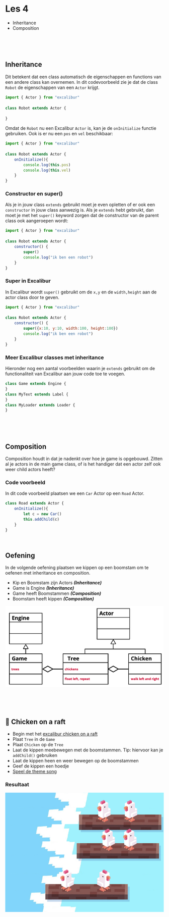 # Les 4 

- Inheritance
- Composition

<Br><Br><Br>

## Inheritance

Dit betekent dat een class automatisch de eigenschappen en functions van een andere class kan overnemen. In dit codevoorbeeld zie je dat de class `Robot` de eigenschappen van een `Actor` krijgt. 

```js
import { Actor } from "excalibur"

class Robot extends Actor {

}
```
Omdat de `Robot` nu een Excalibur `Actor` is, kan je de `onInitialize` functie gebruiken. Ook is er nu een `pos` en `vel` beschikbaar:
```js
import { Actor } from "excalibur"

class Robot extends Actor {
    onInitialize(){
        console.log(this.pos)
        console.log(this.vel)
    }
}
```
### Constructor en super()

Als je in jouw class `extends` gebruikt moet je even opletten of er ook een `constructor` in jouw class aanwezig is. Als je `extends` hebt gebruikt, dan moet je met het `super()` keyword zorgen dat de constructor van de parent class ook aangeroepen wordt:

```js
import { Actor } from "excalibur"

class Robot extends Actor {
    constructor() {
        super()
        console.log("ik ben een robot")
    }
}
```
### Super in Excalibur

In Excalibur wordt `super()` gebruikt om de `x,y` en de `width,height` aan de actor class door te geven.
```js
import { Actor } from "excalibur"

class Robot extends Actor {
    constructor() {
        super({x:10, y:10, width:100, height:100})
        console.log("ik ben een robot")
    }
}
```


### Meer Excalibur classes met inheritance

Hieronder nog een aantal voorbeelden waarin je `extends` gebruikt om de functionaliteit van Excalibur aan jouw code toe te voegen.

```js
class Game extends Engine {
}
class MyText extends Label {
}
class MyLoader extends Loader {
}
```

<Br><Br><Br>

## Composition 

Composition houdt in dat je nadenkt over hoe je game is opgebouwd. Zitten al je actors in de main game class, of is het handiger dat een actor zelf ook weer child actors heeft? 

### Code voorbeeld

In dit code voorbeeld plaatsen we een `Car` Actor op een `Road` Actor.

```js
class Road extends Actor {
    onInitialize(){
        let c = new Car()
        this.addChild(c)
    }
}
```
<br>

## Oefening

In de volgende oefening plaatsen we kippen op een boomstam om te oefenen met inheritance en composition. 

- Kip en Boomstam zijn Actors ***(Inheritance)***
- Game is Engine ***(Inheritance)***
- Game heeft Boomstammen ***(Composition)***
- Boomstam heeft kippen ***(Composition)***

![composition](../images/les6b.png)

<br><br><br>

## 🐔 Chicken on a raft

- Begin met het [excalibur chicken on a raft](https://github.com/HR-CMGT/prg4-chicken-on-a-raft)
- Plaat `Tree` in de `Game`
- Plaat `Chicken` op de `Tree`
- Laat de kippen meebewegen met de boomstammen. Tip: hiervoor kan je `addChild()` gebruiken
- Laat de kippen heen en weer bewegen op de boomstammen
- Geef de kippen een hoedje
- [Speel de theme song](https://www.youtube.com/watch?v=yVihOxP2QeY)


### Resultaat

![result](../images/chicken-result.png)

<Br><Br><Br>